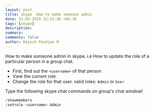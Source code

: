 ```yaml
---
layout: post
title: Skype  How to make someone admin
date: 31-03-2020 12:32:56 +05:30
tags: [skype]
description:
summary:
comments: false
author: Rajesh Pandian M
---
```


How to make someone admin in skype. i.e How to update the role of
a particular person in a group chat.

- First, find out the `<username>` of that person
- View the current role
- Change the role for that user. valid roles: `Admin` or `User`

 Type the following skype chat commands on group's chat
window!

```c
/showmembers
/setrole <username> Admin

```
